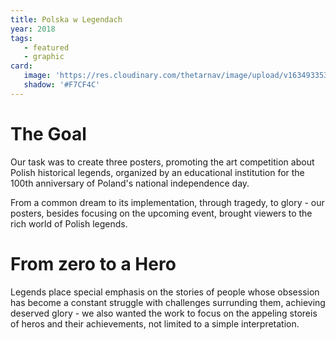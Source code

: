 ```yaml
---
title: Polska w Legendach
year: 2018
tags:
   - featured
   - graphic
card:
   image: 'https://res.cloudinary.com/thetarnav/image/upload/v1634933532/portfolio/polska-w-legendach/card_zfiqbg.png'
   shadow: '#F7CF4C'
---
```


# The Goal

Our task was to create three posters, promoting the art competition about Polish historical legends, organized by an educational institution for the 100th anniversary of Poland's national independence day.

From a common dream to its implementation, through tragedy, to glory - our posters, besides focusing on the upcoming event, brought viewers to the rich world of Polish legends.

# From zero to a Hero

Legends place special emphasis on the stories of people whose obsession has become a constant struggle with challenges surrunding them, achieving deserved glory - we also wanted the work to focus on the appeling storeis of heros and their achievements, not limited to a simple interpretation.
